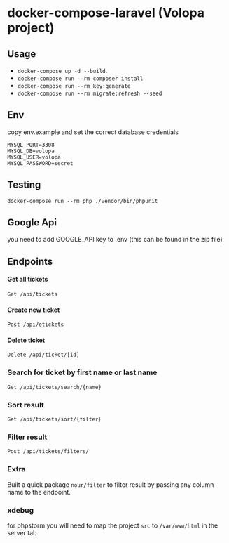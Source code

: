 # docker-compose-laravel (Volopa project)

## Usage

- `docker-compose up -d --build`.
- `docker-compose run --rm composer install`
- `docker-compose run --rm key:generate `
- `docker-compose run --rm migrate:refresh --seed`

## Env
copy env.example and set the correct database credentials

````
MYSQL_PORT=3308
MYSQL_DB=volopa
MYSQL_USER=volopa
MYSQL_PASSWORD=secret
````

## Testing

```
docker-compose run --rm php ./vendor/bin/phpunit
```

## Google Api 
you need to add GOOGLE_API key to .env (this can be found in the zip file)

## Endpoints
#### Get all tickets
``
Get /api/tickets
``

#### Create new ticket
``
Post /api/etickets
``

#### Delete ticket
``
Delete /api/ticket/[id]
``

### Search for ticket by first name or last name
``
Get /api/tickets/search/{name}
``

### Sort result 
``
Get /api/tickets/sort/{filter}
``

### Filter result
``
Post /api/tickets/filters/
``

### Extra 
Built a quick package `nour/filter` to filter result by passing any column name to the endpoint.

### xdebug

for phpstorm you will need to map the project `src` to `/var/www/html` in the server tab
